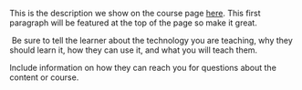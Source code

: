 This is the description we show on the course page [here](https://lab.github.com/felipesilva90/sintese-learn-projeto-de-teste). This first paragraph will be featured at the top of the page so make it great.
​

​
Be sure to tell the learner about the technology you are teaching, why they should learn it, how they can use it, and what you will teach them.
​


Include information on how they can reach you for questions about the content or course. 